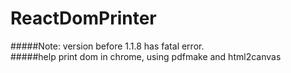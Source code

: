 # ReactDomPrinter
#####Note: version before 1.1.8 has fatal error.  
#####help print dom in chrome, using pdfmake and html2canvas  
